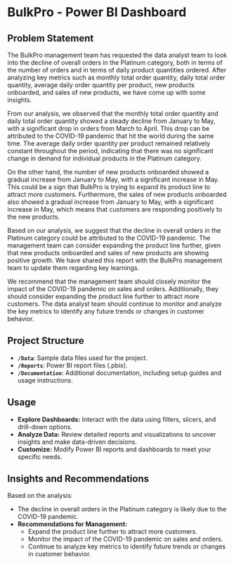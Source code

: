 # BulkPro - Power BI Dashboard

## Problem Statement

The BulkPro management team has requested the data analyst team to look into the decline of overall orders in the Platinum category, both in terms of the number of orders and in terms of daily product quantities ordered. After analyzing key metrics such as monthly total order quantity, daily total order quantity, average daily order quantity per product, new products onboarded, and sales of new products, we have come up with some insights.

From our analysis, we observed that the monthly total order quantity and daily total order quantity showed a steady decline from January to May, with a significant drop in orders from March to April. This drop can be attributed to the COVID-19 pandemic that hit the world during the same time. The average daily order quantity per product remained relatively constant throughout the period, indicating that there was no significant change in demand for individual products in the Platinum category.

On the other hand, the number of new products onboarded showed a gradual increase from January to May, with a significant increase in May. This could be a sign that BulkPro is trying to expand its product line to attract more customers. Furthermore, the sales of new products onboarded also showed a gradual increase from January to May, with a significant increase in May, which means that customers are responding positively to the new products.

Based on our analysis, we suggest that the decline in overall orders in the Platinum category could be attributed to the COVID-19 pandemic. The management team can consider expanding the product line further, given that new products onboarded and sales of new products are showing positive growth. We have shared this report with the BulkPro management team to update them regarding key learnings.

We recommend that the management team should closely monitor the impact of the COVID-19 pandemic on sales and orders. Additionally, they should consider expanding the product line further to attract more customers. The data analyst team should continue to monitor and analyze the key metrics to identify any future trends or changes in customer behavior.

## Project Structure

- **`/Data`**: Sample data files used for the project.
- **`/Reports`**: Power BI report files (.pbix).
- **`/Documentation`**: Additional documentation, including setup guides and usage instructions.

## Usage

- **Explore Dashboards:** Interact with the data using filters, slicers, and drill-down options.
- **Analyze Data:** Review detailed reports and visualizations to uncover insights and make data-driven decisions.
- **Customize:** Modify Power BI reports and dashboards to meet your specific needs.

## Insights and Recommendations

Based on the analysis:

- The decline in overall orders in the Platinum category is likely due to the COVID-19 pandemic.
- **Recommendations for Management:**
  - Expand the product line further to attract more customers.
  - Monitor the impact of the COVID-19 pandemic on sales and orders.
  - Continue to analyze key metrics to identify future trends or changes in customer behavior.